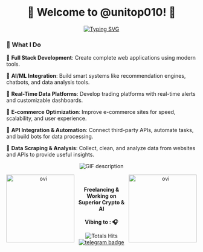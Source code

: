 <h1 align="center" title="...and I'm happy to see you here :)">👋 Welcome to @unitop010! 👋</a></h1>

<div align="center">
  <a href="https://git.io/typing-svg"><img src="https://readme-typing-svg.demolab.com?font=Comic+Sans+MS&size=30&pause=1000&center=true&width=720&lines=Senior+Software+Engineer;Over+9+years+of+Exp+in+Full+Stack+Development" alt="Typing SVG" /></a>
</div>
<h3>📌 What I Do </h3>

🌱 **Full Stack Development**: Create complete web applications using modern tools.


🌱 **AI/ML Integration**: Build smart systems like recommendation engines, chatbots, and data analysis tools.

🌱 **Real-Time Data Platforms**: Develop trading platforms with real-time alerts and customizable dashboards.

🌱 **E-commerce Optimization**: Improve e-commerce sites for speed, scalability, and user experience.

🌱 **API Integration & Automation**: Connect third-party APIs, automate tasks, and build bots for data processing.

🌱 **Data Scraping & Analysis**: Collect, clean, and analyze data from websites and APIs to provide useful insights.
<br/>
<div align="center">
  <picture>
    <source media="(prefers-color-scheme: dark)" srcset="./Skills_Animation_Dark.gif">
    <source media="(prefers-color-scheme: light)" srcset="./Skills_Animation_White.gif">
    <img align="center" alt="GIF description" src="./Skills_Animation_White.gif">
  </picture>
</div>
<div align="center">
  <p><img height=180 align="left" src="https://github-readme-stats.vercel.app/api?username=unitop010&show_icons=true&locale=en&theme=chartreuse-dark" alt="ovi" /></p>
  <p><img height=180 align="right" src="https://github-readme-stats.vercel.app/api/top-langs?username=unitop010&show_icons=true&locale=en&layout=compact&theme=chartreuse-dark" alt="ovi" /></p>
</div>

</br>

<div align="center">

<p><strong>
  Freelancing & Working on Superior Crypto & AI
  <br><br> 
  Vibing to : 🎧  
</strong></p>

![Totals Hits](https://komarev.com/ghpvc/?username=unitop010&style=flat&color=orange&label=Profile+views)
[![telegram badge](https://img.shields.io/badge/unitop010-grey?style=flat&logo=telegram)](https://t.me/unitop010) <br>
</div>
